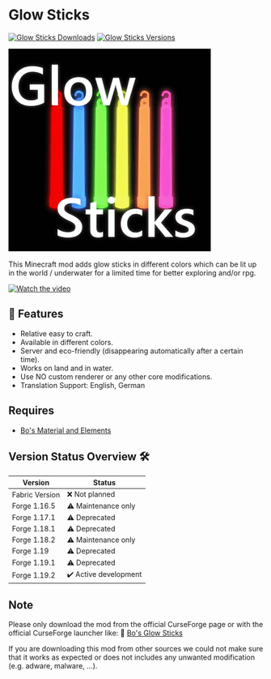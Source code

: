 # Glow Sticks

[![Glow Sticks Downloads](http://cf.way2muchnoise.eu/full_528389_downloads.svg)](https://www.curseforge.com/minecraft/mc-mods/glow-sticks)
[![Glow Sticks Versions](http://cf.way2muchnoise.eu/versions/Minecraft_528389_all.svg)](https://www.curseforge.com/minecraft/mc-mods/glow-sticks)

![Glow Sticks][logo]

This Minecraft mod adds glow sticks in different colors which can be lit up in the world / underwater for a limited time for better exploring and/or rpg.

[![Watch the video](https://img.youtube.com/vi/so-65YewqYw/maxresdefault.jpg)](https://youtu.be/so-65YewqYw)

## 🧪 Features

- Relative easy to craft.
- Available in different colors.
- Server and eco-friendly (disappearing automatically after a certain time).
- Works on land and in water.
- Use NO custom renderer or any other core modifications.
- Translation Support: English, German

## Requires

- [Bo's Material and Elements][material-elements]

## Version Status Overview 🛠️

| Version        | Status                |
| -------------- | --------------------- |
| Fabric Version | ❌ Not planned        |
| Forge 1.16.5   | ⚠️ Maintenance only   |
| Forge 1.17.1   | ⚠️ Deprecated         |
| Forge 1.18.1   | ⚠️ Deprecated         |
| Forge 1.18.2   | ⚠️ Maintenance only   |
| Forge 1.19     | ⚠️ Deprecated         |
| Forge 1.19.1   | ⚠️ Deprecated         |
| Forge 1.19.2   | ✔️ Active development |

## Note

Please only download the mod from the official CurseForge page or with the official CurseForge launcher like:
🧪 [Bo's Glow Sticks][mod_page]

If you are downloading this mod from other sources we could not make sure that it works as expected or does not includes any unwanted modification (e.g. adware, malware, ...).

[logo]: src/main/resources/logo.png
[material-elements]: https://www.curseforge.com/minecraft/mc-mods/material-elements
[mod_page]: https://www.curseforge.com/minecraft/mc-mods/glow-sticks
